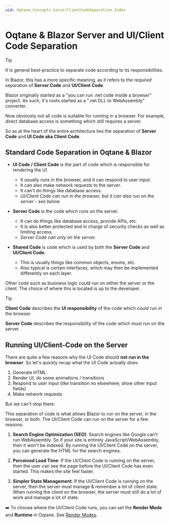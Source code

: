 ```yaml
---
uid: Oqtane.Concepts.ServerClientCodeSeparation.Index
---
```


# Oqtane & Blazor Server and UI/Client Code Separation

> [!TIP]
> It is general best-practice to separate code according to its responsibilities.
>
> In Blazor, this has a more specific meaning,
> as it refers to the _required_ separation of **Server Code** and **UI/Client Code**.

Blazor originally started as a "you can run .net code inside a browser" project.
As such, it's roots started as a ".net DLL to WebAssembly" converter.

Now obviously not all code is suitable for running in a browser.
For example, direct database access is something which still requires a server.

So as at the heart of the entire architecture lies the separation
of **Server Code** and **UI Code aka Client Code**.

## Standard Code Separation in Oqtane & Blazor

* **UI Code / Client Code** is the part of code which is responsible for rendering the UI.
  * It usually runs in the browser, and it can respond to user input.
  * It can also make network requests to the server.
  * It can't do things like database access.
  * _UI/Client Code can run in the browser, but it can also run on the server - see below._

* **Server Code** is the code which runs on the server.
  * It can do things like database access, provide APIs, etc.
  * It is also better protected and in charge of security checks as well as limiting access.
  * _Server Code can only on the server._

* **Shared Code** is code which is used by both the **Server Code** and **UI/Client Code**.
  * This is usually things like common objects, enums, etc.
  * Also typical is certain interfaces, which may then be implemented differently on each layer.

Other code such as business logic could run on either the server or the client.
The choice of where this is located is up to the developer.

> [!TIP]
> **Client Code** describes the **UI responsibility** of the code which _could_ run in the browser.
>
> **Server Code** describes the responsibility of the code which _must_ run on the server.


## Running UI/Client-Code on the Server

There are quite a few reasons why the UI Code should **not run in the browser**.
So let's quickly recap what the UI Code actually does:

1. Generate HTML
1. Render UI, do some animations / transitions
1. Respond to user input (like transition no elsewhere; show other input fields)
1. Make network requests



But we can't stop there.

This separation of code is what allows Blazor to run on the server, in the browser, or both.
The UI/Client Code can run on the server for a few reasons:

1. **Search Engine Optimization (SEO)**: Search engines like Google can't run WebAssembly.
    So if your site is entirely JavaScript/WebAssembly, then it won't be indexed.
    By running the UI/Client Code on the server, you can generate the HTML for the search engines.

1. **Perceived Load Time**: If the UI/Client Code is running on the server,
    then the user can see the page before the UI/Client Code has even started.
    This makes the site feel faster.

1. **Simpler State Management**: If the UI/Client Code is running on the server,
    then the server must manage & remember a lot of client state.
    When running the client on the browser, the server must still do a lot of work
    and manage a lot of state.

➡️ To choose where the UI/Client Code runs, you can set the **Render Mode** and **Runtime** in Oqtane.
See [Render Modes](xref:Oqtane.Concepts.RenderModes.Index).
